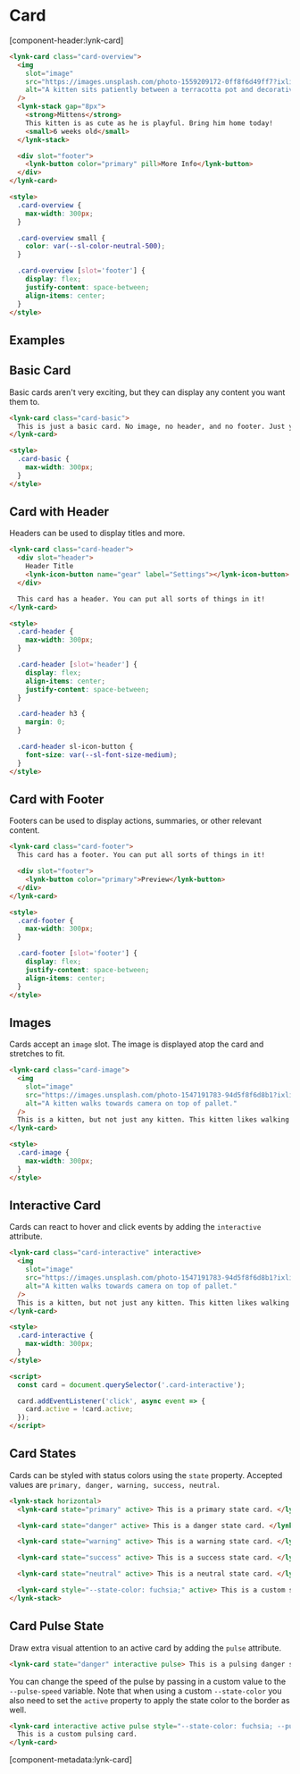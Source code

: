 # Card

[component-header:lynk-card]

```html preview
<lynk-card class="card-overview">
  <img
    slot="image"
    src="https://images.unsplash.com/photo-1559209172-0ff8f6d49ff7?ixlib=rb-1.2.1&ixid=eyJhcHBfaWQiOjEyMDd9&auto=format&fit=crop&w=500&q=80"
    alt="A kitten sits patiently between a terracotta pot and decorative grasses."
  />
  <lynk-stack gap="8px">
    <strong>Mittens</strong>
    This kitten is as cute as he is playful. Bring him home today!
    <small>6 weeks old</small>
  </lynk-stack>

  <div slot="footer">
    <lynk-button color="primary" pill>More Info</lynk-button>
  </div>
</lynk-card>

<style>
  .card-overview {
    max-width: 300px;
  }

  .card-overview small {
    color: var(--sl-color-neutral-500);
  }

  .card-overview [slot='footer'] {
    display: flex;
    justify-content: space-between;
    align-items: center;
  }
</style>
```

## Examples

## Basic Card

Basic cards aren't very exciting, but they can display any content you want them to.

```html preview
<lynk-card class="card-basic">
  This is just a basic card. No image, no header, and no footer. Just your content.
</lynk-card>

<style>
  .card-basic {
    max-width: 300px;
  }
</style>
```

## Card with Header

Headers can be used to display titles and more.

```html preview
<lynk-card class="card-header">
  <div slot="header">
    Header Title
    <lynk-icon-button name="gear" label="Settings"></lynk-icon-button>
  </div>

  This card has a header. You can put all sorts of things in it!
</lynk-card>

<style>
  .card-header {
    max-width: 300px;
  }

  .card-header [slot='header'] {
    display: flex;
    align-items: center;
    justify-content: space-between;
  }

  .card-header h3 {
    margin: 0;
  }

  .card-header sl-icon-button {
    font-size: var(--sl-font-size-medium);
  }
</style>
```

## Card with Footer

Footers can be used to display actions, summaries, or other relevant content.

```html preview
<lynk-card class="card-footer">
  This card has a footer. You can put all sorts of things in it!

  <div slot="footer">
    <lynk-button color="primary">Preview</lynk-button>
  </div>
</lynk-card>

<style>
  .card-footer {
    max-width: 300px;
  }

  .card-footer [slot='footer'] {
    display: flex;
    justify-content: space-between;
    align-items: center;
  }
</style>
```

## Images

Cards accept an `image` slot. The image is displayed atop the card and stretches to fit.

```html preview
<lynk-card class="card-image">
  <img
    slot="image"
    src="https://images.unsplash.com/photo-1547191783-94d5f8f6d8b1?ixlib=rb-1.2.1&ixid=eyJhcHBfaWQiOjEyMDd9&auto=format&fit=crop&w=400&q=80"
    alt="A kitten walks towards camera on top of pallet."
  />
  This is a kitten, but not just any kitten. This kitten likes walking along pallets.
</lynk-card>

<style>
  .card-image {
    max-width: 300px;
  }
</style>
```

## Interactive Card

Cards can react to hover and click events by adding the `interactive` attribute.

```html preview
<lynk-card class="card-interactive" interactive>
  <img
    slot="image"
    src="https://images.unsplash.com/photo-1547191783-94d5f8f6d8b1?ixlib=rb-1.2.1&ixid=eyJhcHBfaWQiOjEyMDd9&auto=format&fit=crop&w=400&q=80"
    alt="A kitten walks towards camera on top of pallet."
  />
  This is a kitten, but not just any kitten. This kitten likes walking along pallets.
</lynk-card>

<style>
  .card-interactive {
    max-width: 300px;
  }
</style>

<script>
  const card = document.querySelector('.card-interactive');

  card.addEventListener('click', async event => {
    card.active = !card.active;
  });
</script>
```

## Card States

Cards can be styled with status colors using the `state` property. Accepted values are `primary, danger, warning, success, neutral`.

```html preview
<lynk-stack horizontal>
  <lynk-card state="primary" active> This is a primary state card. </lynk-card>

  <lynk-card state="danger" active> This is a danger state card. </lynk-card>

  <lynk-card state="warning" active> This is a warning state card. </lynk-card>

  <lynk-card state="success" active> This is a success state card. </lynk-card>

  <lynk-card state="neutral" active> This is a neutral state card. </lynk-card>

  <lynk-card style="--state-color: fuchsia;" active> This is a custom state card. </lynk-card>
</lynk-stack>
```

## Card Pulse State

Draw extra visual attention to an active card by adding the `pulse` attribute.

```html preview
<lynk-card state="danger" interactive pulse> This is a pulsing danger state card. </lynk-card>
```

You can change the speed of the pulse by passing in a custom value to the `--pulse-speed` variable. Note that when using a custom `--state-color` you also need to set the `active` property to apply the state color to the border as well.

```html preview
<lynk-card interactive active pulse style="--state-color: fuchsia; --pulse-speed: 0.5s;">
  This is a custom pulsing card.
</lynk-card>
```

[component-metadata:lynk-card]
